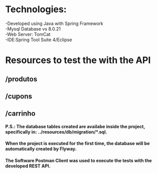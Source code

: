 # Technologies:

-Developed using Java with Spring Framework\
-Mysql Database vs 8.0.21\
-Web Server: TomCat\
-IDE:Spring Tool Suite 4/Eclipse 


# Resources to test the with the API

## /produtos
## /cupons
## /carrinho

#### P.S.: The database tables created are availabe inside the project, specifically in: ../resources/db/migration/*.sql. 
#### When the project is executed for the first time, the database will be automatically created by Flyway.
#### The Software Postman Client was used to execute the tests with the developed REST API.
